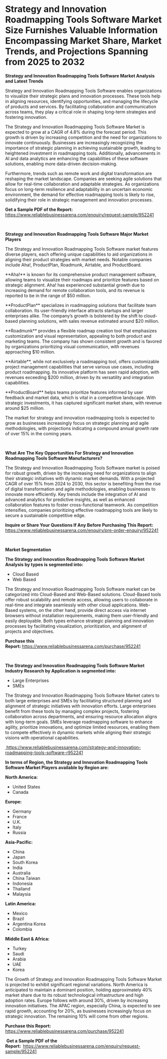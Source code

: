<p><h1>Strategy and Innovation Roadmapping Tools Software Market Size Furnishes Valuable Information Encompassing Market Share, Market Trends, and Projections Spanning from 2025 to 2032</h1></p><p><strong>Strategy and Innovation Roadmapping Tools Software Market Analysis and Latest Trends</strong></p>
<p><p>Strategy and Innovation Roadmapping Tools Software enables organizations to visualize their strategic plans and innovation processes. These tools help in aligning resources, identifying opportunities, and managing the lifecycle of products and services. By facilitating collaboration and communication across teams, they play a critical role in shaping long-term strategies and fostering innovation.</p><p>The Strategy and Innovation Roadmapping Tools Software Market is expected to grow at a CAGR of 4.8% during the forecast period. This growth is driven by increasing competition and the need for organizations to innovate continuously. Businesses are increasingly recognizing the importance of strategic planning in achieving sustainable growth, leading to heightened investment in roadmapping tools. Additionally, advancements in AI and data analytics are enhancing the capabilities of these software solutions, enabling more data-driven decision-making.</p><p>Furthermore, trends such as remote work and digital transformation are reshaping the market landscape. Companies are seeking agile solutions that allow for real-time collaboration and adaptable strategies. As organizations focus on long-term resilience and adaptability in an uncertain economic environment, the demand for effective roadmapping tools is likely to rise, solidifying their role in strategic management and innovation processes.</p></p>
<p><strong>Get a Sample PDF of the Report:&nbsp;</strong> <a href="https://www.reliablebusinessarena.com/enquiry/request-sample/952241?utm_campaign=3000&utm_medium=2&utm_source=Github&utm_content=ia&utm_term=17042025&utm_id=strategy-and-innovation-roadmapping-tools-software">https://www.reliablebusinessarena.com/enquiry/request-sample/952241</a></p>
<p>&nbsp;</p>
<p><strong>Strategy and Innovation Roadmapping Tools Software Major Market Players</strong></p>
<p><p>The Strategy and Innovation Roadmapping Tools Software market features diverse players, each offering unique capabilities to aid organizations in aligning their product strategies with market needs. Notable companies include Aha!, ProductPlan, Roadmunk, Airtable, and ProductBoard.</p><p>**Aha!** is known for its comprehensive product management software, allowing teams to visualize their roadmaps and prioritize features based on strategic alignment. Aha! has experienced substantial growth due to increasing demand for remote collaboration tools, and its revenue is reported to be in the range of $50 million.</p><p>**ProductPlan** specializes in roadmapping solutions that facilitate team collaboration. Its user-friendly interface attracts startups and larger enterprises alike. The company’s growth is bolstered by the shift to cloud-based planning solutions, with sales revenue estimated around $20 million.</p><p>**Roadmunk** provides a flexible roadmap creation tool that emphasizes customization and visual representation, appealing to both product and marketing teams. The company has shown consistent growth and is favored by organizations prioritizing visual communication, with revenues approaching $10 million.</p><p>**Airtable**, while not exclusively a roadmapping tool, offers customizable project management capabilities that serve various use cases, including product roadmapping. Its innovative platform has seen rapid adoption, with revenues exceeding $200 million, driven by its versatility and integration capabilities.</p><p>**ProductBoard** helps teams prioritize features informed by user feedback and market data, which is vital in a competitive landscape. With strategic investments, it has captured significant market share, with revenue around $25 million.</p><p>The market for strategy and innovation roadmapping tools is expected to grow as businesses increasingly focus on strategic planning and agile methodologies, with projections indicating a compound annual growth rate of over 15% in the coming years.</p></p>
<p>&nbsp;</p>
<p><strong>What Are The Key Opportunities For Strategy and Innovation Roadmapping Tools Software Manufacturers?</strong></p>
<p><p>The Strategy and Innovation Roadmapping Tools Software market is poised for robust growth, driven by the increasing need for organizations to align their strategic initiatives with dynamic market demands. With a projected CAGR of over 15% from 2024 to 2030, this sector is benefiting from the rise of digital transformation and agile methodologies, enabling businesses to innovate more efficiently. Key trends include the integration of AI and advanced analytics for predictive insights, as well as enhanced collaboration features to foster cross-functional teamwork. As competition intensifies, companies prioritizing effective roadmapping tools are likely to secure a sustainable competitive edge.</p></p>
<p><strong>Inquire or Share Your Questions If Any Before Purchasing This Report:</strong> <a href="https://www.reliablebusinessarena.com/enquiry/pre-order-enquiry/952241?utm_campaign=3000&utm_medium=2&utm_source=Github&utm_content=ia&utm_term=17042025&utm_id=strategy-and-innovation-roadmapping-tools-software">https://www.reliablebusinessarena.com/enquiry/pre-order-enquiry/952241</a></p>
<p>&nbsp;</p>
<p><strong>Market Segmentation</strong></p>
<p><strong>The Strategy and Innovation Roadmapping Tools Software Market Analysis by types is segmented into:</strong></p>
<p><ul><li>Cloud Based</li><li>Web Based</li></ul></p>
<p><p>The Strategy and Innovation Roadmapping Tools Software market can be categorized into Cloud-Based and Web-Based solutions. Cloud-Based tools offer robust scalability and remote access, allowing users to collaborate in real-time and integrate seamlessly with other cloud applications. Web-Based systems, on the other hand, provide direct access via internet browsers without installation requirements, making them user-friendly and easily deployable. Both types enhance strategic planning and innovation processes by facilitating visualization, prioritization, and alignment of projects and objectives.</p></p>
<p><strong>Purchase this Report:&nbsp;</strong><a href="https://www.reliablebusinessarena.com/purchase/952241?utm_campaign=3000&utm_medium=2&utm_source=Github&utm_content=ia&utm_term=17042025&utm_id=strategy-and-innovation-roadmapping-tools-software">https://www.reliablebusinessarena.com/purchase/952241</a></p>
<p>&nbsp;</p>
<p><strong>The Strategy and Innovation Roadmapping Tools Software Market Industry Research by Application is segmented into:</strong></p>
<p><ul><li>Large Enterprises</li><li>SMEs</li></ul></p>
<p><p>The Strategy and Innovation Roadmapping Tools Software Market caters to both large enterprises and SMEs by facilitating structured planning and alignment of strategic initiatives with innovation efforts. Large enterprises benefit from these tools by managing complex projects, fostering collaboration across departments, and ensuring resource allocation aligns with long-term goals. SMEs leverage roadmapping software to enhance agility, prioritize innovations, and optimize limited resources, enabling them to compete effectively in dynamic markets while aligning their strategic visions with operational capabilities.</p></p>
<p><a href="https://www.reliablebusinessarena.com/strategy-and-innovation-roadmapping-tools-software-r952241?utm_campaign=3000&utm_medium=2&utm_source=Github&utm_content=ia&utm_term=17042025&utm_id=strategy-and-innovation-roadmapping-tools-software">&nbsp;https://www.reliablebusinessarena.com/strategy-and-innovation-roadmapping-tools-software-r952241</a></p>
<p><strong>In terms of Region, the Strategy and Innovation Roadmapping Tools Software Market Players available by Region are:</strong></p>
<p>
    <p> <strong> North America: </strong>
        <ul>
            <li>United States</li>
            <li>Canada</li>
        </ul>
        </p> 
    <p> <strong> Europe: </strong>
        <ul>
            <li>Germany</li>
            <li>France</li>
            <li>U.K.</li>
            <li>Italy</li>
            <li>Russia</li>
        </ul>
        </p> 
    <p> <strong> Asia-Pacific: </strong>
        <ul>
            <li>China</li>
            <li>Japan</li>
            <li>South Korea</li>
            <li>India</li>
            <li>Australia</li>
            <li>China Taiwan</li>
            <li>Indonesia</li>
            <li>Thailand</li>
            <li>Malaysia</li>
        </ul>
        </p> 
    <p> <strong> Latin America: </strong>
        <ul>
            <li>Mexico</li>
            <li>Brazil</li>
            <li>Argentina Korea</li>
            <li>Colombia</li>
        </ul>
        </p> 
    <p> <strong> Middle East & Africa: </strong>
        <ul>
            <li>Turkey</li>
            <li>Saudi</li>
            <li>Arabia</li>
            <li>UAE</li>
            <li>Korea</li>
        </ul>
    </p>
    </p>
<p><p>The Growth of Strategy and Innovation Roadmapping Tools Software Market is projected to exhibit significant regional variations. North America is anticipated to maintain a dominant position, holding approximately 40% market share due to its robust technological infrastructure and high adoption rates. Europe follows with around 30%, driven by increasing innovation initiatives. The APAC region, especially China, is expected to see rapid growth, accounting for 20%, as businesses increasingly focus on strategic innovation. The remaining 10% will come from other regions.</p></p>
<p><strong>Purchase this Report: </strong><a href="https://www.reliablebusinessarena.com/purchase/952241?utm_campaign=3000&utm_medium=2&utm_source=Github&utm_content=ia&utm_term=17042025&utm_id=strategy-and-innovation-roadmapping-tools-software">https://www.reliablebusinessarena.com/purchase/952241</a></p>
<p>&nbsp;<strong>Get a Sample PDF of the Report:&nbsp;&nbsp;</strong><a href="https://www.reliablebusinessarena.com/enquiry/request-sample/952241?utm_campaign=3000&utm_medium=2&utm_source=Github&utm_content=ia&utm_term=17042025&utm_id=strategy-and-innovation-roadmapping-tools-software">https://www.reliablebusinessarena.com/enquiry/request-sample/952241</a></p>
<p><strong></strong></p>
<p><p></p><p></p><p></p></p>